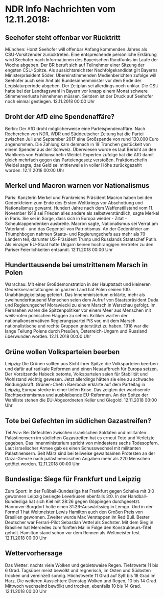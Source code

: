 # NDR Info Nachrichten vom 12.11.2018:


## Seehofer steht offenbar vor Rücktritt
München: Horst Seehofer will offenbar Anfang kommenden Jahres als CSU-Vorsitzender zurücktreten. Eine entsprechende persönliche Erklärung wird Seehofer nach Informationen des Bayerischen Rundfunks im Laufe der Woche abgeben. Der BR beruft sich auf Teilnehmer einer Sitzung der engsten CSU-Spitze. Als aussichtsreichster Nachfolgekandidat gilt Bayerns Ministerpräsident Söder. Übereinstimmenden Medienberichten zufolge will Seehofer auch sein Amt als Bundesinnenminister vor dem Ende der Legislaturperiode abgeben. Der Zeitplan sei allerdings noch unklar. Die CSU hatte bei der Landtagswahl in Bayern vor knapp einem Monat schwere Stimmenverluste hinnehmen müssen. Seitdem ist der Druck auf Seehofer noch einmal gestiegen. 12.11.2018 00:00 Uhr 

## Droht der AfD eine Spendenaffäre?
Berlin: Der AfD droht möglicherweise eine Parteispendenaffäre. Nach Recherchen von NDR, WDR und Süddeutscher Zeitung hat die Partei zwischen Juli und September 2017 eine Großspende von rund 130.000 Euro angenommen. Die Zahlung kam demnach in 18 Tranchen gestückelt von einem Spender aus der Schweiz. Überwiesen wurde es laut Bericht an den Wahlkreis von Fraktionschefin Weidel. Experten zufolge hat die AfD damit gleich mehrfach gegen das Parteiengesetz verstoßen. Fraktionschefin Weidel sagte, das Geld sei mittlerweile in voller Höhe zurückgezahlt worden. 12.11.2018 00:00 Uhr 

## Merkel und Macron warnen vor Nationalismus
Paris: Kanzlerin Merkel und Frankreichs Präsident Macron haben bei den Gedenkfeiern zum Ende des Ersten Weltkriegs vor Abschottung und  Nationalismus gewarnt. Hundert Jahre nach dem Waffenstillstand vom 11. November 1918 sei Frieden alles andere als selbstverständlich, sagte Merkel in Paris. Sie sei in Sorge, dass sich in Europa wieder - Zitat - Scheuklappendenken ausbreite. Macron sagte, Nationalismus sei Verrat am Vaterland - und das Gegenteil von Patriotismus. An der Gedenkfeier am Triumphbogen nahmen Staats- und Regierungschefs aus mehr als 70 Ländern teil, darunter US-Präsident Trump und Russlands Staatschef Putin. Als einziger EU-Staat hatte Ungarn keinen hochrangigen Vertreter zu den Pariser Feierlichkeiten entsandt. 12.11.2018 00:00 Uhr 

## Hunderttausende bei umstrittenem Marsch in Polen
Warschau: Mit einer Großdemonstration in der Hauptstadt und kleineren Gedenkveranstaltungen im ganzen Land hat Polen seinen 100. Unabhängigkeitstag gefeiert. Das Innenministerium erklärte, mehr als zweihunderttausend Menschen seien dem Aufruf von Staatspräsident Duda und Regierungschef Morawiecki zu einem Marsch in Warschau gefolgt. Im Fernsehen waren die Spitzenpolitiker vor einem Meer aus Menschen mit weiß-roten polnischen Flaggen zu sehen. Kritiker warfen der nationalkonservativen Regierungspartei PiS vor, mit dem Marsch nationalistische und rechte Gruppen unterstützt zu haben. 1918 war die lange Teilung Polens durch Preußen, Österreich-Ungarn und Russland überwunden worden. 12.11.2018 00:00 Uhr 

## Grüne wollen Volksparteien beerben
Leipzig: Die Grünen sollten aus Sicht ihrer Spitze die Volksparteien beerben und dafür auf radikale Reformen und einen Neuaufbruch für Europa setzen. Der Vorsitzende Habeck betonte, Volksparteien seien für Stabilität und Wohlstand wichtig gewesen. Jetzt allerdings hätten sie eine zu schwache Bindungskraft. Grünen-Chefin Baerbock erklärte auf dem Parteitag in Leipzig, Europa stecke in einer tiefen Krise. Das zeigten der wachsende Rechtsextremismus und ausbleibende EU-Reformen. An der Spitze der Wahlliste stehen die EU-Abgeordneten Keller und Giegold. 12.11.2018 00:00 Uhr 

## Tote bei Gefechten im südlichen Gazastreifen?
Tel Aviv: Bei Gefechten zwischen israelischen Soldaten und militanten Palästinensern im südlichen Gazastreifen hat es erneut Tote und Verletzte gegeben. Das Innenministerium spricht von mindestens sechs Todesopfern. Laut israelischer Armee gab es einen Schusswechsel mit militanten Palästinensern. Seit März sind bei teilweise gewaltsamen Protesten an der Gaza-Grenze nach palästinensischen Angaben mehr als 220 Menschen getötet worden. 12.11.2018 00:00 Uhr 

## Bundesliga: Siege für Frankfurt und Leipzig
Zum Sport: In der Fußball-Bundesliga hat Frankfurt gegen Schalke mit 3:0 gewonnen
Leipzig besiegte Leverkusen ebenfalls 3:0. In der Handball-Bundesliga hat sich Kiel mit 28:26 gegen Göppingen durchgesetzt. Hannover-Burgdorf holte einen 31:26-Auswärtssieg in Lemgo. Und in der Formel 1 hat Weltmeister Lewis Hamilton auch den Großen Preis von Brasilien gewonnen. Zweiter wurde Max Verstappen im Red Bull. Bester Deutscher war Ferrari-Pilot Sebastian Vettel als Sechster. Mit dem Sieg in Brasilien hat Mercedes zum fünften Mal in Folge den Konstrukteurs-Titel geholt. Hamilton stand schon vor dem Rennen als Weltmeister fest. 12.11.2018 00:00 Uhr 

## Wettervorhersage
Das Wetter:
nachts viele Wolken und gebietsweise Regen. Tiefstwerte 11 bis 6 Grad. Tagsüber meist bewölkt und regnerisch, im Osten und Südosten trocken und vereinzelt sonnig. Höchstwerte 11 Grad auf Sylt bis 18 Grad im Harz. Die weiteren Aussichten:
Dienstag Wolken und Regen, 10 bis 14 Grad. Mittwoch wechselnd bewölkt und trocken, ebenfalls 10 bis 14 Grad. 12.11.2018 00:00 Uhr 
